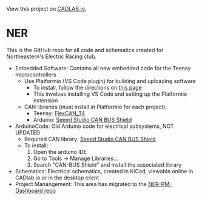 View this project on [CADLAB.io](https://cadlab.io/project/23137/master/files). 

# NER
This is the GitHub repo for all code and schematics created for Northeastern's Electric Racing club.

- Embedded Software: Contains all new embedded code for the Teensy microcontrollers
    - Use Platformio (VS Code plugin) for building and uploading software
        - To install, follow the directions on [this page](https://docs.platformio.org/en/latest//integration/ide/vscode.html)
        - This involves installing VS Code and setting up the Platformio extension
    - CAN libraries (must install in Platformio for each project): 
        - Teensy: [FlexCAN_T4](https://github.com/tonton81/FlexCAN_T4)
        - Arduino: [Seeed Studio CAN BUS Shield](https://github.com/Seeed-Studio/CAN_BUS_Shield)
- ArduinoCode: Old Arduino code for electrical subsystems, NOT UPDATED
    - Required CAN library: [Seeed Studio CAN BUS Shield](https://github.com/Seeed-Studio/CAN_BUS_Shield)
    - To install:
        1. Open the arduino IDE
        2. Go to Tools -> Manage Libraries...
        3. Search "CAN-BUS Shield" and install the associated library
- Schematics: Electrical schematics, created in KiCad, viewable online in CADlab.io or in the desktop client
- Project Manangement: This area has migrated to the [NER-PM-Dashboard repo](https://github.com/Northeastern-Electric-Racing/NER-PM-Dashboard) 
